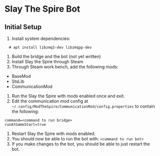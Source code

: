 
# Slay The Spire Bot

## Initial Setup
1. Install system dependencies:
```
  # apt install libzmq3-dev libzmqpp-dev
```
1. Build the bridge and the bot (not yet written)
1. Install Slay the Spire through Steam
1. Through Steam work bench, add the following mods:
 - BaseMod
 - StsLib
 - CommunicationMod
1. Run the Slay the Spire with mods enabled once and exit.
1. Edit the communication mod config at `~/.config/ModTheSpire/CommunicationMod/config.properties` to contain the following:
```
command=<command to run bridge>
runAtGameStart=true
```
1. Restart Slay the Spire with mods enabled.
1. You should now be able to run the bot with: `<command to run bot>`
1. If you make changes to the bot, you should be able to just restart the bot.
